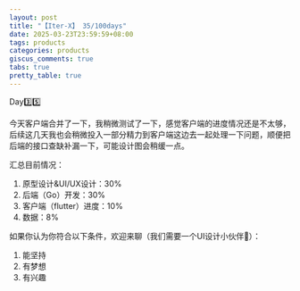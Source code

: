 ```yaml
---
layout: post
title: "【Iter-X】 35/100days"
date: 2025-03-23T23:59:59+08:00
tags: products
categories: products
giscus_comments: true
tabs: true
pretty_table: true
---
```


Day3️⃣5️⃣

今天客户端合并了一下，我稍微测试了一下，感觉客户端的进度情况还是不太够，后续这几天我也会稍微投入一部分精力到客户端这边去一起处理一下问题，顺便把后端的接口查缺补漏一下，可能设计图会稍缓一点。

汇总目前情况：

1. 原型设计&UI/UX设计：30%
2. 后端（Go）开发：30%
3. 客户端（flutter）进度：10%
4. 数据：8%

如果你认为你符合以下条件，欢迎来聊（我们需要一个UI设计小伙伴👾）：

1. 能坚持
2. 有梦想
3. 有兴趣
